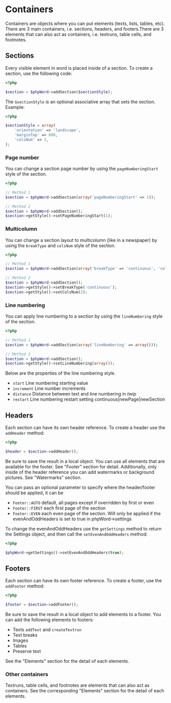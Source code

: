 # Containers

Containers are objects where you can put elements (texts, lists, tables, etc). There are 3 main containers, i.e. sections, headers, and footers.There are 3 elements that can also act as containers, i.e. textruns, table cells, and footnotes.

## Sections

Every visible element in word is placed inside of a section. To create a section, use the following code:

``` php
<?php

$section = $phpWord->addSection($sectionStyle);
```

The ``$sectionStyle`` is an optional associative array that sets the section. Example:

``` php
<?php

$sectionStyle = array(
    'orientation' => 'landscape',
    'marginTop' => 600,
    'colsNum' => 2,
);
```

### Page number

You can change a section page number by using the ``pageNumberingStart``
style of the section.

``` php
<?php

// Method 1
$section = $phpWord->addSection(array('pageNumberingStart' => 1));

// Method 2
$section = $phpWord->addSection();
$section->getStyle()->setPageNumberingStart(1);
```

### Multicolumn

You can change a section layout to multicolumn (like in a newspaper) by
using the ``breakType`` and ``colsNum`` style of the section.

``` php
<?php

// Method 1
$section = $phpWord->addSection(array('breakType' => 'continuous', 'colsNum' => 2));

// Method 2
$section = $phpWord->addSection();
$section->getStyle()->setBreakType('continuous');
$section->getStyle()->setColsNum(2);
```

### Line numbering

You can apply line numbering to a section by using the ``lineNumbering``
style of the section.

``` php
<?php

// Method 1
$section = $phpWord->addSection(array('lineNumbering' => array()));

// Method 2
$section = $phpWord->addSection();
$section->getStyle()->setLineNumbering(array());
```

Below are the properties of the line numbering style.

-  ``start`` Line numbering starting value
-  ``increment`` Line number increments
-  ``distance`` Distance between text and line numbering in *twip*
-  ``restart`` Line numbering restart setting
   continuous\|newPage\|newSection

## Headers

Each section can have its own header reference. To create a header use
the ``addHeader`` method:

``` php
<?php

$header = $section->addHeader();
```

Be sure to save the result in a local object. You can use all elements
that are available for the footer. See "Footer" section for detail.
Additionally, only inside of the header reference you can add watermarks
or background pictures. See "Watermarks" section.

You can pass an optional parameter to specify where the header/footer should be applied, it can be

-  ``Footer::AUTO`` default, all pages except if overridden by first or even
-  ``Footer::FIRST`` each first page of the section
-  ``Footer::EVEN`` each even page of the section. Will only be applied if the evenAndOddHeaders is set to true in phpWord->settings

To change the evenAndOddHeaders use the ``getSettings`` method to return the Settings object, and then call the ``setEvenAndOddHeaders`` method:

``` php
<?php

$phpWord->getSettings()->setEvenAndOddHeaders(true);
```

## Footers

Each section can have its own footer reference. To create a footer, use
the ``addFooter`` method:

``` php
<?php

$footer = $section->addFooter();
```

Be sure to save the result in a local object to add elements to a
footer. You can add the following elements to footers:

-  Texts ``addText`` and ``createTextrun``
-  Text breaks
-  Images
-  Tables
-  Preserve text

See the "Elements" section for the detail of each elements.

### Other containers

Textruns, table cells, and footnotes are elements that can also act as
containers. See the corresponding "Elements" section for the detail of
each elements.
